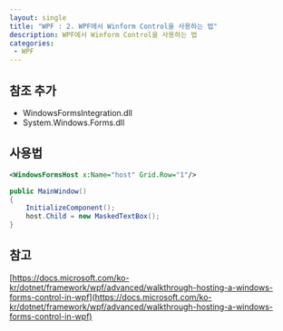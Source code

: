 ```yaml
---
layout: single
title: "WPF : 2. WPF에서 Winform Control을 사용하는 법"
description: WPF에서 Winform Control을 사용하는 법
categories:
 - WPF
---
```


## 참조 추가

- WindowsFormsIntegration.dll
- System.Windows.Forms.dll

## 사용법

```xml
<WindowsFormsHost x:Name="host" Grid.Row="1"/>
```

```csharp
public MainWindow()
{
    InitializeComponent();    
    host.Child = new MaskedTextBox();
}
```

## 참고

[https://docs.microsoft.com/ko-kr/dotnet/framework/wpf/advanced/walkthrough-hosting-a-windows-forms-control-in-wpf](https://docs.microsoft.com/ko-kr/dotnet/framework/wpf/advanced/walkthrough-hosting-a-windows-forms-control-in-wpf)